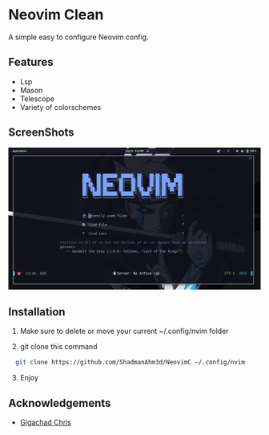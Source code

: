 
# Neovim Clean

A simple easy to configure Neovim config.



## Features

- Lsp
- Mason
- Telescope
- Variety of colorschemes

## ScreenShots

 ![](images/1.png)


## Installation

 1. Make sure to delete or move your current ~/.config/nvim folder

 2. git clone this command 

```bash
  git clone https://github.com/ShadmanAhm3d/NeovimC ~/.config/nvim
```
3. Enjoy
    
## Acknowledgements

 - [Gigachad Chris](https://github.com/LunarVim/Neovim-from-scratch)
